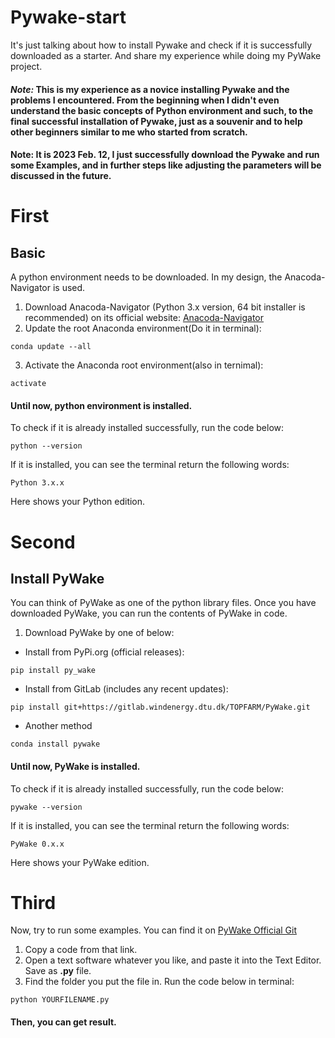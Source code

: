 # Pywake-start 
It's just talking about how to install Pywake and check if it is successfully downloaded as a starter. And share my experience while doing my PyWake project.

#### *Note:* This is my experience as a novice installing Pywake and the problems I encountered. From the beginning when I didn't even understand the basic concepts of Python environment and such, to the final successful installation of Pywake, just as a souvenir and to help other beginners similar to me who started from scratch. 

#### Note: It is 2023 Feb. 12, I just successfully download the Pywake and run some Examples, and in further steps like adjusting the parameters will be discussed in the future.

# First

## Basic 

A python environment needs to be downloaded. In my design, the Anacoda-Navigator is used.

1. Download Anacoda-Navigator (Python 3.x version, 64 bit installer is recommended) on its official website: [Anacoda-Navigator](https://www.anaconda.com/products/distribution)
2. Update the root Anaconda environment(Do it in terminal):
```
conda update --all
```
3. Activate the Anaconda root environment(also in ternimal):
```
activate
```

#### Until now, python environment is installed.

To check if it is already installed successfully, run the code below:
```
python --version
```

If it is installed, you can see the terminal return the following words:
```
Python 3.x.x
```
Here shows your Python edition.

# Second

## Install PyWake

You can think of PyWake as one of the python library files. Once you have downloaded PyWake, you can run the contents of PyWake in code.

1. Download PyWake by one of below:

+ Install from PyPi.org (official releases):
```
pip install py_wake
```

+ Install from GitLab (includes any recent updates):
```
pip install git+https://gitlab.windenergy.dtu.dk/TOPFARM/PyWake.git
```

+ Another method
```
conda install pywake
```

#### Until now, PyWake is installed.

To check if it is already installed successfully, run the code below:
```
pywake --version
```

If it is installed, you can see the terminal return the following words:
```
PyWake 0.x.x
```
Here shows your PyWake edition.

# Third

Now, try to run some examples. You can find it on [PyWake Official Git](https://github.com/DTUWindEnergy/PyWake)

1. Copy a code from that link.
2. Open a text software whatever you like, and paste it into the Text Editor. Save as **.py** file.
3. Find the folder you put the file in. Run the code below in terminal:
```
python YOURFILENAME.py
```
#### Then, you can get result.






